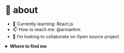 # 🚀 about
- 🌱 Currently learning: React.js
- 📫 How to reach me: @armanhm
- 👯 I’m looking to collaborate on Open source project




<details>
  <summary><b>Where to find me</b></summary>

[![Github](https://img.shields.io/badge/-Github-informational?style=for-the-badge&logo=Github&logoColor=white)](https://github.com/armanhm)
[![LinkedIn](https://img.shields.io/badge/-LinkedIn-0077B5?style=for-the-badge&logo=LinkedIn&logoColor=white)](https://www.linkedin.com/in/arman-hm-75b6bb7a/)
[![Twitter](https://img.shields.io/badge/-Twitter-1DA1F2?style=for-the-badge&logo=Twitter&logoColor=white)](https://twitter.com/armanhm79)
[![Instagram](https://img.shields.io/badge/-Instagram-grey?style=for-the-badge&logo=Instagram&logoColor=white)](https://instagram.com/armanhm)
[![Telegram](https://img.shields.io/badge/-Telegram-blue?style=for-the-badge&logo=Telegram&logoColor=white)](https://instagram.com/armanhm)
